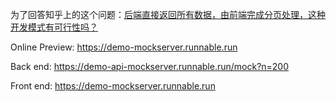 为了回答知乎上的这个问题：[后端直接返回所有数据，由前端完成分页处理，这种开发模式有可行性吗？](https://www.zhihu.com/question/14134246241/answer/129279411392)

Online Preview: https://demo-mockserver.runnable.run

Back end: https://demo-api-mockserver.runnable.run/mock?n=200

Front end: https://demo-mockserver.runnable.run


